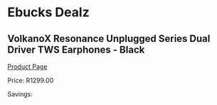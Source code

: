 
# Ebucks Dealz
## VolkanoX Resonance Unplugged Series Dual Driver TWS Earphones - Black
[Product Page](https://www.ebucks.com/web/shop/productSelected.do?prodId=370278995&catId=714972256)

Price: R1299.00

Savings: 


	